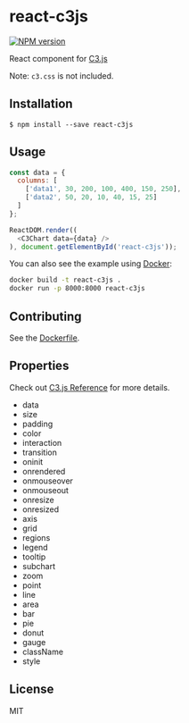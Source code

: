 # react-c3js

[![NPM version][npm-image]][npm-url]

React component for [C3.js](http://c3js.org/)

Note: `c3.css` is not included.

## Installation

```
$ npm install --save react-c3js
```

## Usage

```JavaScript
const data = {
  columns: [
    ['data1', 30, 200, 100, 400, 150, 250],
    ['data2', 50, 20, 10, 40, 15, 25]
  ]
};

ReactDOM.render((
  <C3Chart data={data} />
), document.getElementById('react-c3js'));
```

You can also see the example using [Docker](https://www.docker.com/):

```bash
docker build -t react-c3js .
docker run -p 8000:8000 react-c3js
```

## Contributing

See the [Dockerfile](/Dockerfile).

## Properties

Check out [C3.js Reference](http://c3js.org/reference.html) for more details.

* data
* size
* padding
* color
* interaction
* transition
* oninit
* onrendered
* onmouseover
* onmouseout
* onresize
* onresized
* axis
* grid
* regions
* legend
* tooltip
* subchart
* zoom
* point
* line
* area
* bar
* pie
* donut
* gauge
* className
* style

## License

MIT

[npm-image]: https://img.shields.io/npm/v/react-c3js.svg?style=flat-square
[npm-url]: https://npmjs.org/package/react-c3js